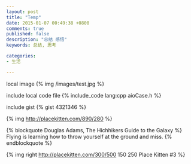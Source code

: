 ```yaml
---
layout: post
title: "Temp"
date: 2015-01-07 00:49:38 +0800
comments: true
published: false
description: "总结 感悟"
keywords: 总结, 思考

categories: 
- 生活

---
```


local image
{% img /images/test.jpg %}

include local code file
{% include_code lang:cpp aioCase.h %}

include gist 
{% gist 4321346 %}

{% img http://placekitten.com/890/280 %}

{% blockquote Douglas Adams, The Hichhikers Guide to the Galaxy %}
Flying is learning how to throw yourself at the ground and miss.
{% endblockquote %}

{% img right http://placekitten.com/300/500 150 250 Place Kitten #3 %}
<!--more-->
